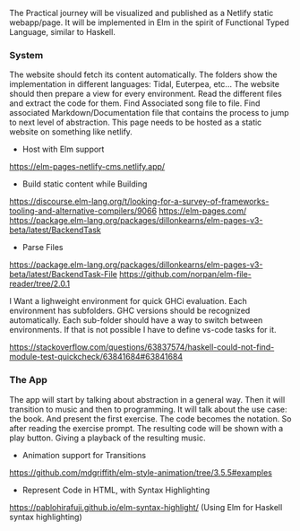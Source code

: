 The Practical journey will be visualized and published as a Netlify static webapp/page.
It will be implemented in Elm in the spirit of Functional Typed Language, similar to Haskell.

### System

The website should fetch its content automatically. The folders show the implementation in different languages: Tidal, Euterpea, etc...
The website should then prepare a view for every environment. Read the different files and extract the code for them. Find Associated song file to file.
Find associated Markdown/Documentation file that contains the process to jump to next level of abstraction. This page needs to be hosted as a static website
on something like netlify.

- Host with Elm support

https://elm-pages-netlify-cms.netlify.app/

- Build static content while Building

https://discourse.elm-lang.org/t/looking-for-a-survey-of-frameworks-tooling-and-alternative-compilers/9066
https://elm-pages.com/
https://package.elm-lang.org/packages/dillonkearns/elm-pages-v3-beta/latest/BackendTask

- Parse Files

https://package.elm-lang.org/packages/dillonkearns/elm-pages-v3-beta/latest/BackendTask-File
https://github.com/norpan/elm-file-reader/tree/2.0.1

I Want a lighweight environment for quick GHCi evaluation. Each environment has subfolders.
GHC versions should be recognized automatically. Each sub-folder should have a way to switch between environments.
If that is not possible I have to define vs-code tasks for it. 

https://stackoverflow.com/questions/63837574/haskell-could-not-find-module-test-quickcheck/63841684#63841684

### The App

The app will start by talking about abstraction in a general way.
Then it will transition to music and then to programming. It will talk about the use case: the book.
And present the first exercise. The code becomes the notation. So after reading the exercise prompt.
The resulting code will be shown with a play button. Giving a playback of the resulting music.


- Animation support for Transitions

https://github.com/mdgriffith/elm-style-animation/tree/3.5.5#examples

- Represent Code in HTML, with Syntax Highlighting

https://pablohirafuji.github.io/elm-syntax-highlight/ (Using Elm for Haskell syntax highlighting)